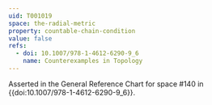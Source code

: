 ```yaml
---
uid: T001019
space: the-radial-metric
property: countable-chain-condition
value: false
refs:
  - doi: 10.1007/978-1-4612-6290-9_6
    name: Counterexamples in Topology
---
```

Asserted in the General Reference Chart for space #140 in
{{doi:10.1007/978-1-4612-6290-9_6}}.
